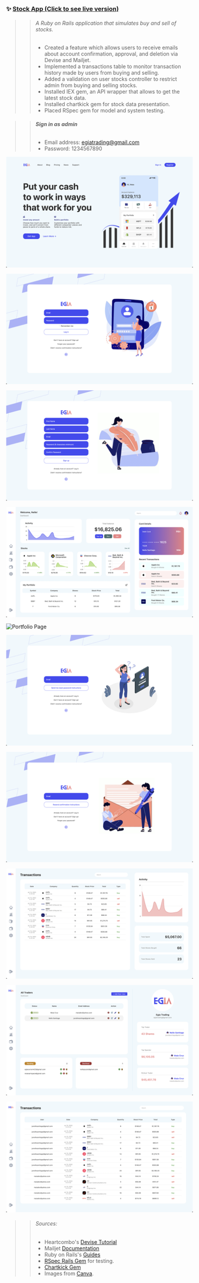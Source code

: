 ### ✨ [Stock App (Click to see live version)](http://egia-trading.herokuapp.com)

>> ###### *A Ruby on Rails application that simulates buy and sell of stocks.*
>> - Created a feature which allows users to receive emails about account confirmation, approval, and deletion via Devise and Mailjet.
>> - Implemented a transactions table to monitor transaction history made by users from buying and selling.
>> - Added a validation on user stocks controller to restrict admin from buying and selling stocks.
>> - Installed IEX gem, an API wrapper that allows to get the latest stock data.
>> - Installed chartkick gem for stock data presentation.
>> - Placed RSpec gem for model and system testing.

>> ###### **Sign in as admin**
>> - Email address: egiatrading@gmail.com
>> - Password: 1234567890

![Home Page](app/assets/images/screenshots/home.png)

![Log In Page](app/assets/images/screenshots/login.png)

![Sign Up Page](app/assets/images/screenshots/register.png)

![Dashboard](app/assets/images/screenshots/dashboard.png)

![Portfolio Page](app/assets/images/screenshots/portfolio.png) 

![Forgot Password Page](app/assets/images/screenshots/forgot.png)

![Resend Email Page](app/assets/images/screenshots/resend.png)

![Transactions Page](app/assets/images/screenshots/transactions.png) 

![Admin Dashboard](app/assets/images/screenshots/admindashboard.png) 

![All Transactions](app/assets/images/screenshots/alltransactions.png) 

>> ###### Sources:
>> - Heartcombo's [Devise Tutorial](https://github.com/heartcombo/devise)
>> - Mailjet [Documentation](https://dev.mailjet.com)
>> - Ruby on Rails's [Guides](https://guides.rubyonrails.org/v6.1/)
>> - [RSpec Rails Gem](https://github.com/rspec/rspec-rails) for testing.
>> - [Chartkick Gem](https://chartkick.com)
>> - Images from [Canva](https://www.canva.com).